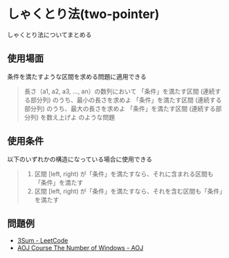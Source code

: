 # しゃくとり法(two-pointer)
しゃくとり法についてまとめる

## 使用場面

条件を満たすような区間を求める問題に適用できる
>長さ（a1, a2, a3, ..., an）の数列において
「条件」を満たす区間 (連続する部分列) のうち、最小の長さを求めよ
「条件」を満たす区間 (連続する部分列) のうち、最大の長さを求めよ
「条件」を満たす区間 (連続する部分列) を数え上げよ
のような問題

## 使用条件
以下のいずれかの構造になっている場合に使用できる
> 1. 区間 [left, right) が「条件」を満たすなら、それに含まれる区間も「条件」を満たす
> 2. 区間 [left, right) が「条件」を満たすなら、それを含む区間も「条件」を満たす

## 問題例
- [3Sum - LeetCode](https://leetcode.com/problems/3sum/)
- [AOJ Course The Number of Windows - AOJ](https://judge.u-aizu.ac.jp/onlinejudge/description.jsp?id=DSL_3_C&lang=jp)